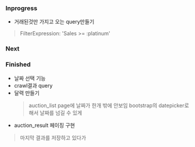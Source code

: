 


### Inprogress
* 거래된것만 가지고 오는 query만들기
> FilterExpression: 'Sales >= :platinum'

### Next



### Finished
* 날짜 선택 기능
* crawl결과 query
* 달력 만들기
  >auction_list page에 날짜가 한개 밖에 안보임
  >bootstrap의 datepicker로 해서 날짜를 넘길 수 있게
* auction_result 페이징 구현
> 마지막 결과를 저장하고 있다가
